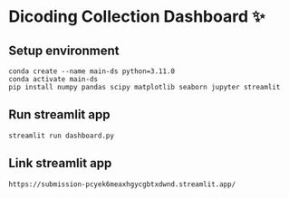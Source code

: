 # Dicoding Collection Dashboard ✨

## Setup environment
```
conda create --name main-ds python=3.11.0
conda activate main-ds
pip install numpy pandas scipy matplotlib seaborn jupyter streamlit
```

## Run streamlit app
```
streamlit run dashboard.py
```

## Link streamlit app
```
https://submission-pcyek6meaxhgycgbtxdwnd.streamlit.app/
```
